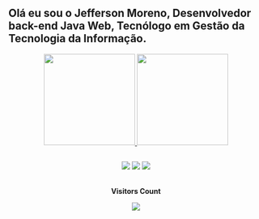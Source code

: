 ## Olá eu sou o Jefferson Moreno, Desenvolvedor back-end Java Web, Tecnólogo em Gestão da Tecnologia da Informação.
<div align="center">
  <a href="https://github.com/Jotapcinfo">
  <img height="180em" src="https://github-readme-stats.vercel.app/api?username=Jotapcinfo&show_icons=true&theme=dark&include_all_commits=true&count_private=true"/>
  <img height="180em" src="https://github-readme-stats.vercel.app/api/top-langs/?username=Jotapcinfo&layout=compact&langs_count=7&theme=dark"/>
</div>
  
  ##
 
<div align="center"> 
 	<a href="https://www.twitch.tv/prowlerzero" target="_blank"><img src="https://img.shields.io/badge/Twitch-9146FF?style=for-the-badge&logo=twitch&logoColor=white" target="_blank"></a>
  <a href = "mailto:jotapcinfo@gmail.com"><img src="https://img.shields.io/badge/-Gmail-%23333?style=for-the-badge&logo=gmail&logoColor=white" target="_blank"></a>
  <a href="https://www.linkedin.com/in/jefferson-moreno-33861021a" target="_blank"><img src="https://img.shields.io/badge/-LinkedIn-%230077B5?style=for-the-badge&logo=linkedin&logoColor=white" target="_blank"></a> 
</div>

<div align="center">
<br><p align="centre"><b>Visitors Count</b></p>  
<p align="center"><img align="center" src="https://profile-counter.glitch.me/{Jotapcinfo}/count.svg" /></p> 
<br>
</div>
